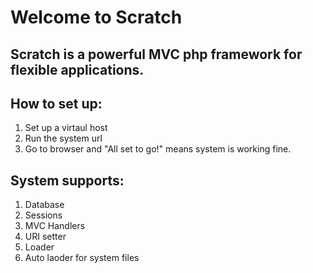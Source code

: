 # Welcome to Scratch

## Scratch is a powerful MVC php framework for flexible applications.

## How to set up:
1. Set up a virtaul host
2. Run the system url
3. Go to browser and "All set to go!" means system is working fine.

## System supports:
1. Database
2. Sessions
3. MVC Handlers
4. URI setter
5. Loader
6. Auto laoder for system files
